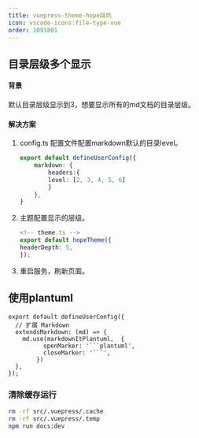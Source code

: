 ```yaml
---
title: vuepress-theme-hope踩坑
icon: vscode-icons:file-type-vue
order: 1091801
---
```



## 目录层级多个显示

#### 背景

默认目录层级显示到3，想要显示所有的md文档的目录层级。

#### 解决方案

1. config.ts 配置文件配置markdown默认的目录level。
    ```ts
    export default defineUserConfig({
        markdown: {
            headers:{
            level: [2, 3, 4, 5, 6]
            }
        },
    }
    ```

2. 主题配置显示的层级。

    ```ts
    <!-- theme.ts -->
    export default hopeTheme({
    headerDepth: 5,
    });
    ```

3. 重启服务，刷新页面。


## 使用plantuml

```
export default defineUserConfig({
  // 扩展 Markdown
  extendsMarkdown: (md) => {
    md.use(markdownItPlantuml,  {
          openMarker: '```plantuml',
          closeMarker: '```',
        })
  },
});
```

### 清除缓存运行

```bash
rm -rf src/.vuepress/.cache 
rm -rf src/.vuepress/.temp 
npm run docs:dev
```
